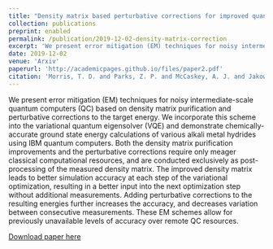 ```yaml
---
title: "Density matrix based perturbative corrections for improved quantum simulation accuracy"
collection: publications
preprint: enabled
permalink: /publication/2019-12-02-density-matrix-correction
excerpt: 'We present error mitigation (EM) techniques for noisy intermediate-scale quantum computers (QC) based on density matrix purification and perturbative corrections to the target energy. '
date: 2019-12-02
venue: 'Arxiv'
paperurl: 'http://academicpages.github.io/files/paper2.pdf'
citation: 'Morris, T. D. and Parks, Z. P. and McCaskey, A. J. and Jakowski, J. and Pooser, R. C. (2019). &quot;Density matrix based perturbative corrections for improved quantum simulation accuracy.&quot; <i>Arxiv, preprint</i>. 1(2).'
---
```

We present error mitigation (EM) techniques for noisy intermediate-scale quantum computers (QC) based on density matrix purification and perturbative corrections to the target energy. We incorporate this scheme into the variational quantum eigensolver (VQE) and demonstrate chemically-accurate ground state energy calculations of various alkali metal hydrides using IBM quantum computers. Both the density matrix purification improvements and the perturbative corrections require only meager classical computational resources, and are conducted exclusively as post-processing of the measured density matrix. The improved density matrix leads to better simulation accuracy at each step of the variational optimization, resulting in a better input into the next optimization step without additional measurements. Adding perturbative corrections to the resulting energies further increases the accuracy, and decreases variation between consecutive measurements. These EM schemes allow for previously unavailable levels of accuracy over remote QC resources.

[Download paper here](https://arxiv.org/pdf/1912.01056.pdf)
